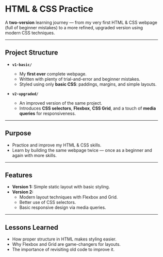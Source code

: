 # HTML & CSS Practice

A **two-version** learning journey — from my very first HTML & CSS webpage (full of beginner mistakes) to a more refined, upgraded version using modern CSS techniques.

---

## Project Structure

- **`v1-basic/`**

  - My **first ever** complete webpage.
  - Written with plenty of trial-and-error and beginner mistakes.
  - Styled using only **basic CSS**: paddings, margins, and simple layouts.

- **`v2-upgraded/`**
  - An improved version of the same project.
  - Introduces **CSS selectors**, **Flexbox**, **CSS Grid**, and a touch of **media queries** for responsiveness.

---

## Purpose

- Practice and improve my HTML & CSS skills.
- Learn by building the same webpage twice — once as a beginner and again with more skills.

---

## Features

- **Version 1:** Simple static layout with basic styling.
- **Version 2:**
  - Modern layout techniques with Flexbox and Grid.
  - Better use of CSS selectors.
  - Basic responsive design via media queries.

---

## Lessons Learned

- How proper structure in HTML makes styling easier.
- Why Flexbox and Grid are game-changers for layouts.
- The importance of revisiting old code to improve it.
